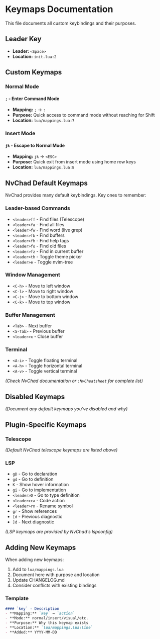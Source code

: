 # Keymaps Documentation

This file documents all custom keybindings and their purposes.

## Leader Key
- **Leader:** `<Space>`
- **Location:** `init.lua:2`

## Custom Keymaps

### Normal Mode

#### `;` - Enter Command Mode
- **Mapping:** `;` → `:`
- **Purpose:** Quick access to command mode without reaching for Shift
- **Location:** `lua/mappings.lua:7`

### Insert Mode

#### `jk` - Escape to Normal Mode
- **Mapping:** `jk` → `<ESC>`
- **Purpose:** Quick exit from insert mode using home row keys
- **Location:** `lua/mappings.lua:8`

## NvChad Default Keymaps

NvChad provides many default keybindings. Key ones to remember:

### Leader-based Commands
- `<leader>ff` - Find files (Telescope)
- `<leader>fa` - Find all files
- `<leader>fw` - Find word (live grep)
- `<leader>fb` - Find buffers
- `<leader>fh` - Find help tags
- `<leader>fo` - Find old files
- `<leader>fz` - Find in current buffer
- `<leader>th` - Toggle theme picker
- `<leader>e` - Toggle nvim-tree

### Window Management
- `<C-h>` - Move to left window
- `<C-l>` - Move to right window
- `<C-j>` - Move to bottom window
- `<C-k>` - Move to top window

### Buffer Management
- `<Tab>` - Next buffer
- `<S-Tab>` - Previous buffer
- `<leader>x` - Close buffer

### Terminal
- `<A-i>` - Toggle floating terminal
- `<A-h>` - Toggle horizontal terminal
- `<A-v>` - Toggle vertical terminal

_(Check NvChad documentation or `:NvCheatsheet` for complete list)_

## Disabled Keymaps

_(Document any default keymaps you've disabled and why)_

## Plugin-Specific Keymaps

### Telescope
_(Default NvChad telescope keymaps are listed above)_

### LSP
- `gD` - Go to declaration
- `gd` - Go to definition
- `K` - Show hover information
- `gi` - Go to implementation
- `<leader>D` - Go to type definition
- `<leader>ca` - Code action
- `<leader>rn` - Rename symbol
- `gr` - Show references
- `[d` - Previous diagnostic
- `]d` - Next diagnostic

_(LSP keymaps are provided by NvChad's lspconfig)_

## Adding New Keymaps

When adding new keymaps:
1. Add to `lua/mappings.lua`
2. Document here with purpose and location
3. Update CHANGELOG.md
4. Consider conflicts with existing bindings

### Template
```markdown
#### `key` - Description
- **Mapping:** `key` → `action`
- **Mode:** normal/insert/visual/etc.
- **Purpose:** Why this keymap exists
- **Location:** `lua/mappings.lua:line`
- **Added:** YYYY-MM-DD
```
